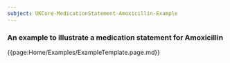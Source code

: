 ```yaml
---
subject: UKCore-MedicationStatement-Amoxicillin-Example
---
```

### An example to illustrate a medication statement for Amoxicillin

{{page:Home/Examples/ExampleTemplate.page.md}}
